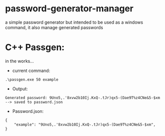 # password-generator-manager
a simple password generator but intended to be used as a windows command, it also manage generated passwords
# C++ Passgen:

in the works...

* current command:

```
.\passgen.exe 50 example
```

* Output:

```
Generated password: 9Uno5,.'8xvw2b10Ij.KxQ-.tJr)qx5-(Dae9T%z4CNe&5-$xm --> saved to password.json
```

* Password.json:

```
{
    "example": "9Uno5,.'8xvw2b10Ij.KxQ-.tJr)qx5-(Dae9T%z4CNe&5-$xm",
}
```
